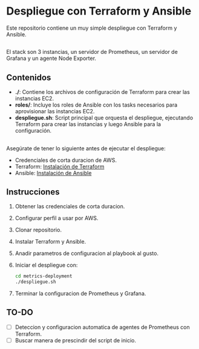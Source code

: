 # Despliegue con Terraform y Ansible

Este repositorio contiene un muy simple despliegue con Terraform y Ansible.
##
El stack son 3 instancias, un servidor de Prometheus, un servidor de Grafana y un agente Node Exporter.

## Contenidos

- **./**: Contiene los archivos de configuración de Terraform para crear las instancias EC2.
- **roles/**: Incluye los roles de Ansible con los tasks necesarios para aprovisionar las instancias EC2.
- **despliegue.sh**: Script principal que orquesta el despliegue, ejecutando Terraform para crear las instancias y luego Ansible para la configuración.

##

Asegúrate de tener lo siguiente antes de ejecutar el despliegue:

- Credenciales de corta duracion de AWS.
- Terraform: [Instalación de Terraform](https://learn.hashicorp.com/tutorials/terraform/install-cli)
- Ansible: [Instalación de Ansible](https://docs.ansible.com/ansible/latest/installation_guide/intro_installation.html)

## Instrucciones

1. Obtener las credenciales de corta duracion.
2. Configurar perfil a usar por AWS.
3. Clonar repositorio.
4. Instalar Terraform y Ansible.
5. Anadir parametros de configuracion al playbook al gusto.
6. Iniciar el despliegue con:

    ```bash
    cd metrics-deployment
    ./despliegue.sh
    ```

7. Terminar la configuracion de Prometheus y Grafana.

## TO-DO

- [ ] Deteccion y configuracion automatica de agentes de Prometheus con Terraform.
- [ ] Buscar manera de prescindir del script de inicio.